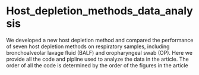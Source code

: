 # Host_depletion_methods_data_analysis
We developed a new host depletion method and compared the performance of seven host depletion methods on respiratory samples, including bronchoalveolar lavage fluid (BALF) and oropharyngeal swab (OP). Here we provide all the code and pipline used to analyze the data in the article. The order of all the code is determined by the order of the figures in the article
